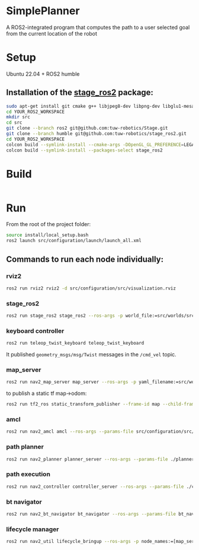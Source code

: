 # SimplePlanner
A ROS2-integrated program that computes the path to a user selected goal from the current location of the robot

# Setup
Ubuntu 22.04 + ROS2 humble
## Installation of the [stage_ros2](https://github.com/tuw-robotics/stage_ros2) package:
```bash
sudo apt-get install git cmake g++ libjpeg8-dev libpng-dev libglu1-mesa-dev libltdl-dev libfltk1.1-dev
cd YOUR_ROS2_WORKSPACE
mkdir src
cd src
git clone --branch ros2 git@github.com:tuw-robotics/Stage.git
git clone --branch humble git@github.com:tuw-robotics/stage_ros2.git
cd YOUR_ROS2_WORKSPACE
colcon build --symlink-install --cmake-args -DOpenGL_GL_PREFERENCE=LEGACY
colcon build --symlink-install --packages-select stage_ros2        
```
# Build
```bash

```


# Run
From the root of the project folder:
```bash
source install/local_setup.bash
ros2 launch src/configuration/launch/launch_all.xml
```
## Commands to run each node individually:

### rviz2
```bash
ros2 run rviz2 rviz2 -d src/configuration/src/visualization.rviz
```

### stage_ros2
```bash
ros2 run stage_ros2 stage_ros2 --ros-args -p world_file:=src/worlds/src/cappero/cappero_laser_odom_diag.world
```
### keyboard controller
```bash
ros2 run teleop_twist_keyboard teleop_twist_keyboard
```
It published ```geometry_msgs/msg/Twist``` messages in the ```/cmd_vel``` topic.

### map_server
```bash
ros2 run nav2_map_server map_server --ros-args -p yaml_filename:=src/worlds/src/cappero/cappero_laser_odom_diag.yaml
```

to publish a static tf map->odom: 
```bash
ros2 run tf2_ros static_transform_publisher --frame-id map --child-frame-id odo
```

### amcl
```bash
ros2 run nav2_amcl amcl --ros-args --params-file src/configuration/src/amcl.yaml
```

### path planner
```bash
ros2 run nav2_planner planner_server --ros-args --params-file ./planner_server.yaml
```

### path execution
```bash
ros2 run nav2_controller controller_server --ros-args --params-file ./controller_server.yaml
```

### bt navigator
```bash
ros2 run nav2_bt_navigator bt_navigator --ros-args --params-file bt_navigator.yaml
```

### lifecycle manager
```bash
ros2 run nav2_util lifecycle_bringup --ros-args -p node_names:=[map_server, amcl] -p autostart:=true
```